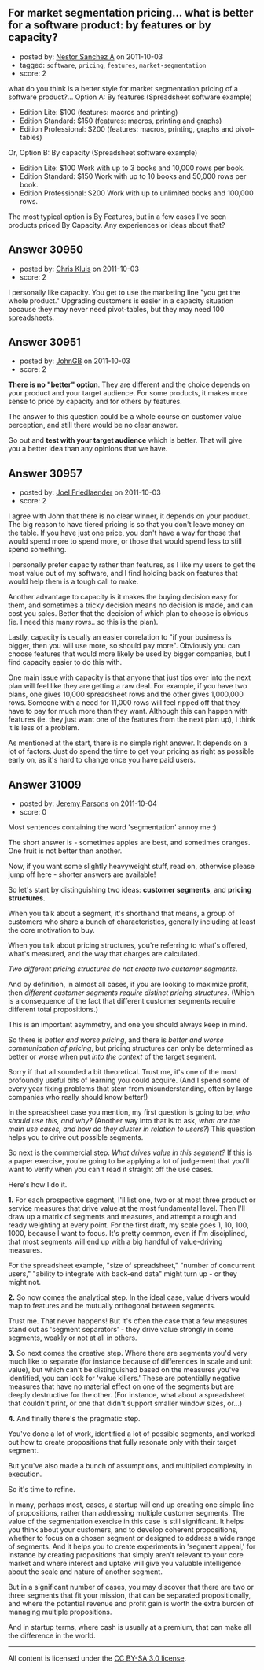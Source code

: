 ## For market segmentation pricing... what is better for a software product: by features or by capacity?

- posted by: [Nestor Sanchez A](https://stackexchange.com/users/-1/1476-nestor-sanchez-a) on 2011-10-03
- tagged: `software`, `pricing`, `features`, `market-segmentation`
- score: 2

what do you think is a better style for market segmentation pricing of a software product?...
Option A: By features (Spreadsheet software example)
- Edition Lite: $100 (features: macros and printing)
- Edition Standard: $150 (features: macros, printing and graphs)
- Edition Professional: $200 (features: macros, printing, graphs and pivot-tables)

Or, Option B: By capacity (Spreadsheet software example)
- Edition Lite: $100 Work with up to 3 books and 10,000 rows per book.
- Edition Standard: $150 Work with up to 10 books and 50,000 rows per book.
- Edition Professional: $200 Work with up to unlimited books and 100,000 rows.

The most typical option is By Features, but in a few cases I've seen products priced By Capacity.
Any experiences or ideas about that?


## Answer 30950

- posted by: [Chris Kluis](https://stackexchange.com/users/-1/9207-chris-kluis) on 2011-10-03
- score: 2

I personally like capacity.  You get to use the marketing line "you get the whole product."  Upgrading customers is easier in a capacity situation because they may never need pivot-tables, but they may need 100 spreadsheets.


## Answer 30951

- posted by: [JohnGB](https://stackexchange.com/users/-1/9668-johngb) on 2011-10-03
- score: 2

**There is no "better" option**.  They are different and the choice depends on your product and your target audience.  For some products, it makes more sense to price by capacity and for others by features.

The answer to this question could be a whole course on customer value perception, and still there would be no clear answer.

Go out and **test with your target audience** which is better.  That will give you a better idea than any opinions that we have.


## Answer 30957

- posted by: [Joel Friedlaender](https://stackexchange.com/users/-1/5543-joel-friedlaender) on 2011-10-03
- score: 2

I agree with John that there is no clear winner, it depends on your product. The big reason to have tiered pricing is so that you don't leave money on the table. If you have just one price, you don't have a way for those that would spend more to spend more, or those that would spend less to still spend something.

I personally prefer capacity rather than features, as I like my users to get the most value out of my software, and I find holding back on features that would help them is a tough call to make. 

Another advantage to capacity is it makes the buying decision easy for them, and sometimes a tricky decision means no decision is made, and can cost you sales. Better that the decision of which plan to choose is obvious (ie. I need this many rows.. so this is the plan).

Lastly, capacity is usually an easier correlation to "if your business is bigger, then you will use more, so should pay more". Obviously you can choose features that would more likely be used by bigger companies, but I find capacity easier to do this with.

One main issue with capacity is that anyone that just tips over into the next plan will feel like they are getting a raw deal. For example, if you have two plans, one gives 10,000 spreadsheet rows and the other gives 1,000,000 rows. Someone with a need for 11,000 rows will feel ripped off that they have to pay for much more than they want. Although this can happen with features (ie. they just want one of the features from the next plan up), I think it is less of a problem.

As mentioned at the start, there is no simple right answer. It depends on a lot of factors. Just do spend the time to get your pricing as right as possible early on, as it's hard to change once you have paid users.


## Answer 31009

- posted by: [Jeremy Parsons](https://stackexchange.com/users/-1/4291-jeremy-parsons) on 2011-10-04
- score: 0

Most sentences containing the word 'segmentation' annoy me :)

The short answer is - sometimes apples are best, and sometimes oranges. One fruit is not better than another.

Now, if you want some slightly heavyweight stuff, read on, otherwise please jump off here - shorter answers are available!

So let's start by distinguishing two ideas: **customer segments**, and **pricing structures**.

When you talk about a segment, it's shorthand that means, a group of customers who share a bunch of characteristics, generally including at least the core motivation to buy.

When you talk about pricing structures, you're referring to what's offered, what's measured, and the way that charges are calculated.

*Two different pricing structures do not create two customer segments*. 

And by definition, in almost all cases, if you are looking to maximize profit, then *different customer segments require distinct pricing structures*. (Which is a consequence of the fact that different customer segments require different total propositions.)

This is an important asymmetry, and one you should always keep in mind.

So there is *better and worse pricing*, and there is *better and worse communication of pricing*, but pricing structures can only be determined as better or worse when put *into the context* of the target segment.

Sorry if that all sounded a bit theoretical. Trust me, it's one of the most profoundly useful bits of learning you could acquire. (And I spend some of every year fixing problems that stem from misunderstanding, often by large companies who really should know better!)

In the spreadsheet case you mention, my first question is going to be, *who should use this, and why?* (Another way into that is to ask, *what are the main use cases, and how do they cluster in relation to users?*) This question helps you to drive out possible segments.

So next is the commercial step. *What drives value in this segment?* If this is a paper exercise, you're going to be applying a lot of judgement that you'll want to verify when you can't read it straight off the use cases. 

Here's how I do it. 

**1.** For each prospective segment, I'll list one, two or at most three product or service measures that drive value at the most fundamental level. Then I'll draw up a matrix of segments and measures, and attempt a rough and ready weighting at every point. For the first draft, my scale goes 1, 10, 100, 1000, because I want to focus. It's pretty common, even if I'm disciplined, that most segments will end up with a big handful of value-driving measures. 

For the spreadsheet example, "size of spreadsheet," "number of concurrent users," "ability to integrate with back-end data" might turn up - or they might not.

**2.** So now comes the analytical step. In the ideal case, value drivers would map to features and be mutually orthogonal between segments. 

Trust me. That never happens! But it's often the case that a few measures stand out as 'segment separators' - they drive value strongly in some segments, weakly or not at all in others. 

**3.** So next comes the creative step. Where there are segments you'd very much like to separate (for instance because of differences in scale and unit value), but which can't be distinguished based on the measures you've identified, you can look for 'value killers.' These are potentially negative measures that have no material effect on one of the segments but are deeply destructive for the other. (For instance, what about a spreadsheet that couldn't print, or one that didn't support smaller window sizes, or...)

**4.** And finally there's the pragmatic step. 

You've done a lot of work, identified a lot of possible segments, and worked out how to create propositions that fully resonate only with their target segment. 

But you've also made a bunch of assumptions, and multiplied complexity in execution.

So it's time to refine.

In many, perhaps most, cases, a startup will end up creating one simple line of propositions, rather than addressing multiple customer segments. The value of the segmentation exercise in this case is still significant. It helps you think about your customers, and to develop coherent propositions, whether to focus on a chosen segment or designed to address a wide range of segments. And it helps you to create experiments in 'segment appeal,' for instance by creating propositions that simply aren't relevant to your core market and where interest and uptake will give you valuable intelligence about the scale and nature of another segment.

But in a significant number of cases, you may discover that there are two or three segments that fit your mission, that can be separated propositionally, and where the potential revenue and profit gain is worth the extra burden of managing multiple propositions.

And in startup terms, where cash is usually at a premium, that can make all the difference in the world.



---

All content is licensed under the [CC BY-SA 3.0 license](https://creativecommons.org/licenses/by-sa/3.0/).
